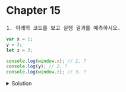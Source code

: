 # Chapter 15

<pre>1. 아래의 코드를 보고 실행 결과를 예측하시오.
</pre>

```js
var x = 1;
y = 2;
let z = 3;

console.log(window.x); // 1. ?
console.log(y); // 2. ?
console.log(window.z); // 3. ?
```

<details>
  <summary>Solution</summary>
  <strong>1. 1<br>2. 2<br>3.undefined</strong>
  <pre>1. var 키워드로 선언된 전역변수는 전역객체의 프로퍼티로 추가된다. 따라서 브라우저의 전역객체를 가리키는 window의 프로퍼티로 추가된다.<br>2. 선언하지 않은 변수에 값을 할당한 암묵적 전역 변수는 전역객체 window의 프로퍼티가 된다. 전역 객체의 프로퍼티를 참조할 때 window를 생략할 수 있다.<br>3. let으로 선언된 전역 변수는 전역객체 window의 프로퍼티가 되지 않음.</pre>
</details>

<br>
